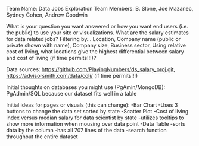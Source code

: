 Team Name: Data Jobs Exploration 
Team Members: B. Slone, Joe Mazanec, Sydney Cohen, Andrew Goodwin 

What is your question you want answered or how you want end users (i.e. the public) to use your site or visualizations. 
What are the salary estimates for data related jobs? Filtering by…
Location,
Company name (public or private shown with name),
Company size,
Business sector,
Using relative cost of living, what locations give the highest differential between salary and cost of living (if time permits!!!)?

Data sources:
https://github.com/PlayingNumbers/ds_salary_proj.git,
https://advisorsmith.com/data/coli/ (if time permits!!!)

Initial thoughts on databases you might use (PgAmin/MongoDB):
PgAdmin/SQL because our dataset fits well in a table

Initial ideas for pages or visuals (this can change):
-Bar Chart
    -Uses 3 buttons to change the data set sorted by state
-Scatter Plot
    -Cost of living index versus median salary for data scientist by state
    -utilizes tooltips to show more information when mousing over data point
-Data Table
    -sorts data by the column
    -has all 707 lines of the data
    -search function throughout the entire dataset

